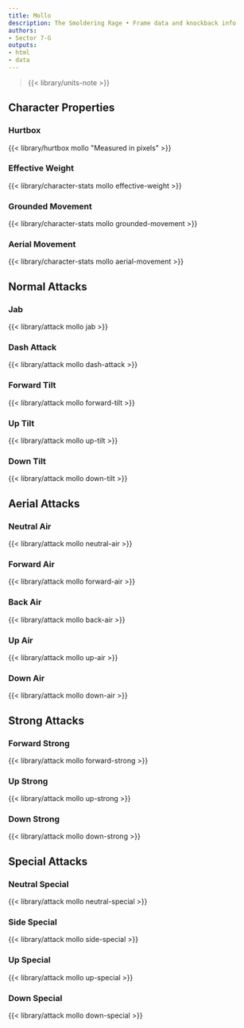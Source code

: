 ```yaml
---
title: Mollo
description: The Smoldering Rage • Frame data and knockback info
authors:
- Sector 7-G
outputs:
- html
- data
---
```


> {{< library/units-note >}}

## Character Properties
### Hurtbox
{{< library/hurtbox mollo "Measured in pixels" >}}
### Effective Weight
{{< library/character-stats mollo effective-weight >}}
### Grounded Movement
{{< library/character-stats mollo grounded-movement >}}
### Aerial Movement
{{< library/character-stats mollo aerial-movement >}}

## Normal Attacks
### Jab
{{< library/attack mollo jab >}}
### Dash Attack
{{< library/attack mollo dash-attack >}}
### Forward Tilt
{{< library/attack mollo forward-tilt >}}
### Up Tilt
{{< library/attack mollo up-tilt >}}
### Down Tilt
{{< library/attack mollo down-tilt >}}

## Aerial Attacks
### Neutral Air
{{< library/attack mollo neutral-air >}}
### Forward Air
{{< library/attack mollo forward-air >}}
### Back Air
{{< library/attack mollo back-air >}}
### Up Air
{{< library/attack mollo up-air >}}
### Down Air
{{< library/attack mollo down-air >}}

## Strong Attacks
### Forward Strong
{{< library/attack mollo forward-strong >}}
### Up Strong
{{< library/attack mollo up-strong >}}
### Down Strong
{{< library/attack mollo down-strong >}}

## Special Attacks
### Neutral Special
{{< library/attack mollo neutral-special >}}
### Side Special
{{< library/attack mollo side-special >}}
### Up Special
{{< library/attack mollo up-special >}}
### Down Special
{{< library/attack mollo down-special >}}
